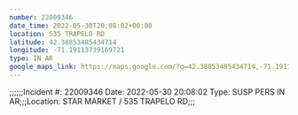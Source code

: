 ```yaml
---
number: 22009346
date_time: 2022-05-30T20:08:02+00:00
location: 535 TRAPELO RD
latitude: 42.38853485434714
longitude: -71.19113739169721
type: IN AR
google_maps_link: https://maps.google.com/?q=42.38853485434714,-71.19113739169721
---
```


;;;;;;Incident #: 22009346  Date: 2022-05-30 20:08:02   Type: SUSP PERS IN AR;;;Location: STAR MARKET / 535 TRAPELO RD;;;
